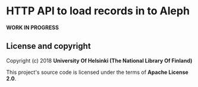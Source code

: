 # HTTP API to load records in to Aleph

**WORK IN PROGRESS**

## License and copyright

Copyright (c) 2018 **University Of Helsinki (The National Library Of Finland)**

This project's source code is licensed under the terms of **Apache License 2.0**.
